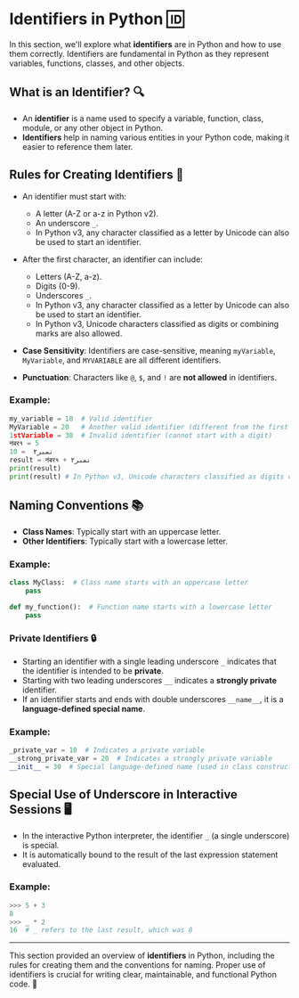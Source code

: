 # Identifiers in Python 🆔

In this section, we'll explore what **identifiers** are in Python and how to use them correctly. Identifiers are fundamental in Python as they represent variables, functions, classes, and other objects.

## What is an Identifier? 🔍

- An **identifier** is a name used to specify a variable, function, class, module, or any other object in Python.
- **Identifiers** help in naming various entities in your Python code, making it easier to reference them later.

## Rules for Creating Identifiers 📏

- An identifier must start with:
  - A letter (A-Z or a-z in Python v2).
  - An underscore `_`.
  - In Python v3, any character classified as a letter by Unicode can also be used to start an identifier.

- After the first character, an identifier can include:
  - Letters (A-Z, a-z).
  - Digits (0-9).
  - Underscores `_`.
  - In Python v3, any character classified as a letter by Unicode can also be used to start an identifier.
  - In Python v3, Unicode characters classified as digits or combining marks are also allowed.

- **Case Sensitivity**: Identifiers are case-sensitive, meaning `myVariable`, `MyVariable`, and `MYVARIABLE` are all different identifiers.

- **Punctuation**: Characters like `@`, `$`, and `!` are **not allowed** in identifiers.

### Example:
```python
my_variable = 10  # Valid identifier
MyVariable = 20   # Another valid identifier (different from the first due to case sensitivity)
1stVariable = 30  # Invalid identifier (cannot start with a digit)
नंबर१ = 5 
نمبر۲  = 10
result = नंबर१ + نمبر۲
print(result)
print(result) # In Python v3, Unicode characters classified as digits or combining marks are also allowed.
```

## Naming Conventions 📚

- **Class Names**: Typically start with an uppercase letter.
- **Other Identifiers**: Typically start with a lowercase letter.

### Example:
```python
class MyClass:  # Class name starts with an uppercase letter
    pass

def my_function():  # Function name starts with a lowercase letter
    pass
```

### Private Identifiers 🔒

- Starting an identifier with a single leading underscore `_` indicates that the identifier is intended to be **private**.
- Starting with two leading underscores `__` indicates a **strongly private** identifier.
- If an identifier starts and ends with double underscores `__name__`, it is a **language-defined special name**.

### Example:
```python
_private_var = 10  # Indicates a private variable
__strong_private_var = 20  # Indicates a strongly private variable
__init__ = 30  # Special language-defined name (used in class constructors)
```

## Special Use of Underscore in Interactive Sessions 🖥️

- In the interactive Python interpreter, the identifier `_` (a single underscore) is special.
- It is automatically bound to the result of the last expression statement evaluated.

### Example:
```python
>>> 5 + 3
8
>>> _ * 2
16  # _ refers to the last result, which was 8
```

---

This section provided an overview of **identifiers** in Python, including the rules for creating them and the conventions for naming. Proper use of identifiers is crucial for writing clear, maintainable, and functional Python code. 🚀
